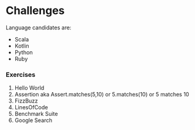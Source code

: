 # Challenges

Language candidates are:
 - Scala
 - Kotlin
 - Python
 - Ruby
 
### Exercises

1. Hello World
2. Assertion aka Assert.matches(5,10) or 5.matches(10) or 5 matches 10
3. FizzBuzz
4. LinesOfCode
5. Benchmark Suite
6. Google Search